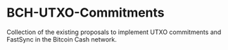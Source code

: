 # BCH-UTXO-Commitments
Collection of the existing proposals to implement UTXO commitments and FastSync in the Bitcoin Cash network.
